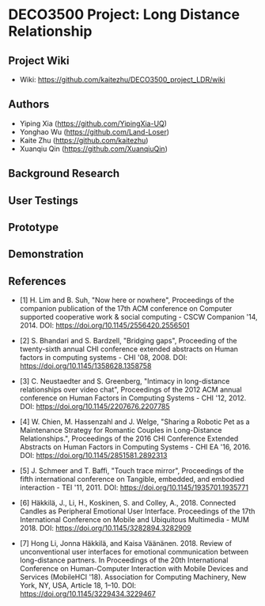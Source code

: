 # DECO3500 Project: Long Distance Relationship

## Project Wiki
* Wiki: https://github.com/kaitezhu/DECO3500_project_LDR/wiki

## Authors

* Yiping Xia (https://github.com/YipingXia-UQ)
* Yonghao Wu (https://github.com/Land-Loser)
* Kaite Zhu (https://github.com/kaitezhu)
* Xuanqiu Qin (https://github.com/XuanqiuQin)

## Background Research

## User Testings

## Prototype

## Demonstration

## References

* [1] H. Lim and B. Suh, "Now here or nowhere", Proceedings of the companion publication of the 17th ACM conference on Computer supported cooperative work & social computing - CSCW Companion '14, 2014. DOI:  https://doi.org/10.1145/2556420.2556501

* [2] S. Bhandari and S. Bardzell, "Bridging gaps", Proceeding of the twenty-sixth annual CHI conference extended abstracts on Human factors in computing systems - CHI '08, 2008. DOI:  https://doi.org/10.1145/1358628.1358758 

* [3] C. Neustaedter and S. Greenberg, "Intimacy in long-distance relationships over video chat", Proceedings of the 2012 ACM annual conference on Human Factors in Computing Systems - CHI '12, 2012. DOI:  https://doi.org/10.1145/2207676.2207785 

* [4] W. Chien, M. Hassenzahl and J. Welge, "Sharing a Robotic Pet as a Maintenance Strategy for Romantic Couples in Long-Distance Relationships.", Proceedings of the 2016 CHI Conference Extended Abstracts on Human Factors in Computing Systems - CHI EA '16, 2016. DOI:  https://doi.org/10.1145/2851581.2892313

* [5] J. Schmeer and T. Baffi, "Touch trace mirror", Proceedings of the fifth international conference on Tangible, embedded, and embodied interaction - TEI '11, 2011. DOI: https://doi.org/10.1145/1935701.1935771

* [6] Häkkilä, J., Li, H., Koskinen, S. and Colley, A., 2018. Connected Candles as Peripheral Emotional User Interface. Proceedings of the 17th International Conference on Mobile and Ubiquitous Multimedia - MUM 2018. DOI: https://doi.org/10.1145/3282894.3282909

* [7] Hong Li, Jonna Häkkilä, and Kaisa Väänänen. 2018. Review of unconventional user interfaces for emotional communication between long-distance partners. In Proceedings of the 20th International Conference on Human-Computer Interaction with Mobile Devices and Services (MobileHCI '18). Association for Computing Machinery, New York, NY, USA, Article 18, 1–10.  DOI: https://doi.org/10.1145/3229434.3229467


